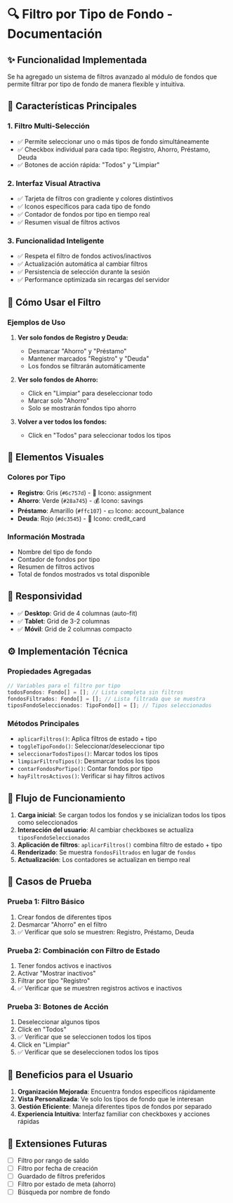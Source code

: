 # 🔍 Filtro por Tipo de Fondo - Documentación

## ✨ Funcionalidad Implementada

Se ha agregado un sistema de filtros avanzado al módulo de fondos que permite filtrar por tipo de fondo de manera flexible y intuitiva.

## 🎯 Características Principales

### 1. **Filtro Multi-Selección**
- ✅ Permite seleccionar uno o más tipos de fondo simultáneamente
- ✅ Checkbox individual para cada tipo: Registro, Ahorro, Préstamo, Deuda
- ✅ Botones de acción rápida: "Todos" y "Limpiar"

### 2. **Interfaz Visual Atractiva**
- ✅ Tarjeta de filtros con gradiente y colores distintivos
- ✅ Iconos específicos para cada tipo de fondo
- ✅ Contador de fondos por tipo en tiempo real
- ✅ Resumen visual de filtros activos

### 3. **Funcionalidad Inteligente**
- ✅ Respeta el filtro de fondos activos/inactivos
- ✅ Actualización automática al cambiar filtros
- ✅ Persistencia de selección durante la sesión
- ✅ Performance optimizada sin recargas del servidor

## 🚀 Cómo Usar el Filtro

### Ejemplos de Uso

1. **Ver solo fondos de Registro y Deuda:**
   - Desmarcar "Ahorro" y "Préstamo"
   - Mantener marcados "Registro" y "Deuda"
   - Los fondos se filtrarán automáticamente

2. **Ver solo fondos de Ahorro:**
   - Click en "Limpiar" para deseleccionar todo
   - Marcar solo "Ahorro"
   - Solo se mostrarán fondos tipo ahorro

3. **Volver a ver todos los fondos:**
   - Click en "Todos" para seleccionar todos los tipos

## 🎨 Elementos Visuales

### Colores por Tipo
- **Registro**: Gris (`#6c757d`) - 📝 Icono: assignment
- **Ahorro**: Verde (`#28a745`) - 💰 Icono: savings  
- **Préstamo**: Amarillo (`#ffc107`) - 💵 Icono: account_balance
- **Deuda**: Rojo (`#dc3545`) - 🔴 Icono: credit_card

### Información Mostrada
- Nombre del tipo de fondo
- Contador de fondos por tipo
- Resumen de filtros activos
- Total de fondos mostrados vs total disponible

## 📱 Responsividad

- ✅ **Desktop**: Grid de 4 columnas (auto-fit)
- ✅ **Tablet**: Grid de 3-2 columnas
- ✅ **Móvil**: Grid de 2 columnas compacto

## ⚙️ Implementación Técnica

### Propiedades Agregadas
```typescript
// Variables para el filtro por tipo
todosFondos: Fondo[] = []; // Lista completa sin filtros
fondosFiltrados: Fondo[] = []; // Lista filtrada que se muestra
tiposFondoSeleccionados: TipoFondo[] = []; // Tipos seleccionados
```

### Métodos Principales
- `aplicarFiltros()`: Aplica filtros de estado + tipo
- `toggleTipoFondo()`: Seleccionar/deseleccionar tipo
- `seleccionarTodosTipos()`: Marcar todos los tipos
- `limpiarFiltroTipos()`: Desmarcar todos los tipos
- `contarFondosPorTipo()`: Contar fondos por tipo
- `hayFiltrosActivos()`: Verificar si hay filtros activos

## 🔄 Flujo de Funcionamiento

1. **Carga inicial**: Se cargan todos los fondos y se inicializan todos los tipos como seleccionados
2. **Interacción del usuario**: Al cambiar checkboxes se actualiza `tiposFondoSeleccionados`
3. **Aplicación de filtros**: `aplicarFiltros()` combina filtro de estado + tipo
4. **Renderizado**: Se muestra `fondosFiltrados` en lugar de `fondos`
5. **Actualización**: Los contadores se actualizan en tiempo real

## 🧪 Casos de Prueba

### Prueba 1: Filtro Básico
1. Crear fondos de diferentes tipos
2. Desmarcar "Ahorro" en el filtro
3. ✅ Verificar que solo se muestren: Registro, Préstamo, Deuda

### Prueba 2: Combinación con Filtro de Estado
1. Tener fondos activos e inactivos
2. Activar "Mostrar inactivos"
3. Filtrar por tipo "Registro"
4. ✅ Verificar que se muestren registros activos e inactivos

### Prueba 3: Botones de Acción
1. Deseleccionar algunos tipos
2. Click en "Todos"
3. ✅ Verificar que se seleccionen todos los tipos
4. Click en "Limpiar"
5. ✅ Verificar que se deseleccionen todos los tipos

## 🎯 Beneficios para el Usuario

1. **Organización Mejorada**: Encuentra fondos específicos rápidamente
2. **Vista Personalizada**: Ve solo los tipos de fondo que le interesan
3. **Gestión Eficiente**: Maneja diferentes tipos de fondos por separado
4. **Experiencia Intuitiva**: Interfaz familiar con checkboxes y acciones rápidas

## 🔮 Extensiones Futuras

- [ ] Filtro por rango de saldo
- [ ] Filtro por fecha de creación
- [ ] Guardado de filtros preferidos
- [ ] Filtro por estado de meta (ahorro)
- [ ] Búsqueda por nombre de fondo
